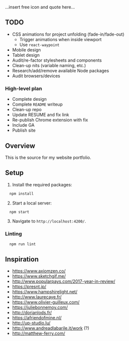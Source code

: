 ...insert free icon and quote here...

## TODO
+ CSS animations for project unfolding (fade-in/fade-out)
  + Trigger animations when inside viewport
  + Use `react-waypoint`
+ Mobile design
+ Tablet design
+ Audit/re-factor stylesheets and components
+ Clean-up nits (variable naming, etc.)
+ Research/add/remove available Node packages
+ Audit browsers/devices

### High-level plan
+ Complete design 
+ Complete `README` writeup
+ Clean-up repo
+ Update RESUME and fix link
+ Re-publish Chrome extension with fix
+ Include GA
+ Publish site

## Overview
This is the source for my website portfolio.

## Setup
1. Install the required packages:
```javascript
  npm install
```
2. Start a local server:
```javascript
  npm start 
```
3. Navigate to `http://localhost:4200/`.

### Linting
```javascript
  npm run lint
```

## Inspiration
+ https://www.axiomzen.co/
+ https://www.sketchgif.me/
+ http://www.popularpays.com/2017-year-in-review/
+ https://presnt.jp/
+ https://www.hampshirelight.net/
+ http://www.laurecaye.fr/
+ https://www.olivier-guilleux.com/
+ https://juliebonnemoy.com/
+ http://dorianlods.fr/
+ https://afriendofmine.nl/
+ http://up-studio.lu/
+ http://www.andreadlabarile.it/work (?)
+ http://matthew-ferry.com/

